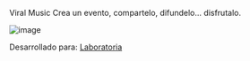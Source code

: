 Viral Music
Crea un evento, compartelo, difundelo... disfrutalo.

![image](https://user-images.githubusercontent.com/32279502/38248352-752a8fd2-371e-11e8-994d-c81ff90cbe58.png)


Desarrollado para: [Laboratoria](http://laboratoria.la)
